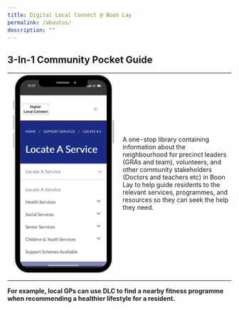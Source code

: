```yaml
---
title: Digital Local Connect @ Boon Lay
permalink: /aboutus/
description: ""
---
```

## 3-In-1 Community Pocket Guide

  <table style="width:100%">
  <tbody><tr>
    <td style="width:50%">
      <img alt="Telegram bot" src="/images/untitled%20design%20(1).png">
    </td>	
    <td style="width:70%">
      	<a target="_blank">
	A one-stop library containing information about the neighbourhood for precinct leaders (GRAs and team), volunteers, and other community stakeholders (Doctors and teachers etc) in Boon Lay to help guide residents to the relevant services, programmes, and resources so they can seek the help they need. <br> 
	</a><a target="_blank"><p></p>

       
  </a></td></tr>
	
</tbody></table>
		
<b>For example, local GPs can use  DLC to find a nearby fitness programme when recommending a healthier lifestyle for a resident.
		



</b>